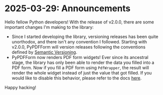 # 2025-03-29: Announcements

Hello fellow Python developers! With the release of v2.0.0, there are some important changes I'm making to the library:

* Since I started developing the library, versioning releases has been quite unorthodox, and there isn't any convention I followed. Starting with v2.0.0, PyPDFForm will version releases following the conventions defined by [Semantic Versioning](https://semver.org/).
* PyPDFForm now renders PDF form widgets! Ever since its ancestral stage, the library has only been able to render the data you filled into a PDF form. Now if you fill a PDF form using `PdfWrapper`, the result will render the whole widget instead of just the value that got filled. If you would like to disable this behavior, please refer to the docs [here](https://chinapandaman.github.io/PyPDFForm/fill/#disable-rendering-widgets).

Happy hacking!
